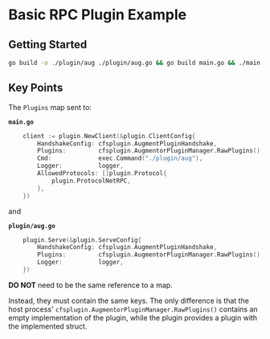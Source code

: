 # Basic RPC Plugin Example

## Getting Started

```bash
go build -o ./plugin/aug ./plugin/aug.go && go build main.go && ./main
```

## Key Points

The `Plugins` map sent to:

**`main.go`**

```go
	client := plugin.NewClient(&plugin.ClientConfig{
		HandshakeConfig: cfsplugin.AugmentPluginHandshake,
		Plugins:         cfsplugin.AugmentorPluginManager.RawPlugins(),
		Cmd:             exec.Command("./plugin/aug"),
		Logger:          logger,
		AllowedProtocols: []plugin.Protocol{
			plugin.ProtocolNetRPC,
		},
	})
```

and

**`plugin/aug.go`**

```go
	plugin.Serve(&plugin.ServeConfig{
		HandshakeConfig: cfsplugin.AugmentPluginHandshake,
		Plugins:         cfsplugin.AugmentorPluginManager.RawPlugins(),
		Logger:          logger,
	})
```

**DO NOT** need to be the same reference to a map.

Instead, they must contain the same keys. The only difference is that the host process' `cfsplugin.AugmentorPluginManager.RawPlugins()` contains an empty implementation of the plugin, while the plugin provides a plugin with the implemented struct.
